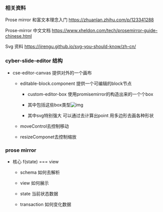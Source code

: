 ### 相关资料

Prose mirror 和富文本理念入门 https://zhuanlan.zhihu.com/p/123341288

Prose-mirror 中文文档 https://www.xheldon.com/tech/prosemirror-guide-chinese.html

Svg 资料 https://jirengu.github.io/svg-you-should-know/zh-cn/

### cyber-slide-editor 结构

- cse-editor-canvas 提供对外的一个画布

  - editable-block.component 提供一个可编辑的block节点

    - custom-editor-box 使用promisemirror的构造出来的一个个box

    - 其中包括这些box类型![img](https://api2.mubu.com/v3/document_image/06745ebd-95b9-4c0e-abae-d6a48191af8c.png)

    - 其中svg特别强大 可以通过去计算出point 用多边形去画各种形状

  - moveControl去控制移动

  - resizeComponet去控制缩放

### prose mirror

- 核心 f(state) === view 

  - schema 如何去解析

  - view 如何展示

  - state 当前状态数据

  - transaction 如何变化数据